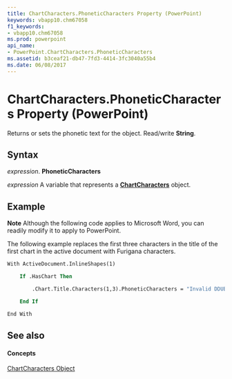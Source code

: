```yaml
---
title: ChartCharacters.PhoneticCharacters Property (PowerPoint)
keywords: vbapp10.chm67058
f1_keywords:
- vbapp10.chm67058
ms.prod: powerpoint
api_name:
- PowerPoint.ChartCharacters.PhoneticCharacters
ms.assetid: b3ceaf21-db47-7fd3-4414-3fc3040a55b4
ms.date: 06/08/2017
---
```



# ChartCharacters.PhoneticCharacters Property (PowerPoint)

Returns or sets the phonetic text for the object. Read/write  **String**.


## Syntax

 _expression_. **PhoneticCharacters**

 _expression_ A variable that represents a **[ChartCharacters](PowerPoint.ChartCharacters.md)** object.


## Example




 **Note**  Although the following code applies to Microsoft Word, you can readily modify it to apply to PowerPoint.

The following example replaces the first three characters in the title of the first chart in the active document with Furigana characters.




```vb
With ActiveDocument.InlineShapes(1)

    If .HasChart Then

        .Chart.Title.Characters(1,3).PhoneticCharacters = "Invalid DDUE based on source, error:image not allowed in code, image filename:543934d2-a0ba-508d-09a6-f71880d969e4Invalid DDUE based on source, error:image not allowed in code, image filename:a10b3c7d-b1d8-6602-439a-071c70a35d5bInvalid DDUE based on source, error:image not allowed in code, image filename:add897d6-e820-bf7c-b867-8727538c8534Invalid DDUE based on source, error:image not allowed in code, image filename:6fad4588-0ab9-3701-681a-34f2765b0aa0"

    End If

End With
```


## See also


#### Concepts


[ChartCharacters Object](PowerPoint.ChartCharacters.md)

